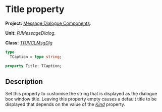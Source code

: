 # Title property

**Project:** [Message Dialogue Components](../API.md).

**Unit:** _PJMessageDialog_.

**Class:** _[TPJVCLMsgDlg](./TPJVCLMsgDlg.md)_

```pascal
type
  TCaption = type string;

property Title: TCaption;
```

## Description

Set this property to customise the string that is displayed as the dialogue box window title. Leaving this property empty causes a default title to be displayed that depends on the value of the _[Kind](./TPJVCLMsgDlg-Kind.md)_ property.
